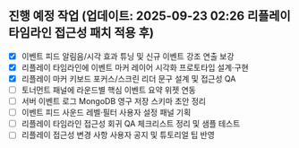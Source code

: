 ## 진행 예정 작업 (업데이트: 2025-09-23 02:26 리플레이 타임라인 접근성 패치 적용 후)
- [x] 이벤트 피드 알림음/시각 효과 튜닝 및 신규 이벤트 강조 연출 보강
- [x] 리플레이 타임라인에 이벤트 마커 레이어 시각화 프로토타입 설계·구현
- [x] 리플레이 마커 키보드 포커스/스크린 리더 문구 설계 및 접근성 QA
- [ ] 토너먼트 패널에 라운드별 핵심 이벤트 요약 위젯 연동
- [ ] 서버 이벤트 로그 MongoDB 영구 저장 스키마 초안 정리
- [ ] 이벤트 피드 사운드 레벨·필터 사용자 설정 패널 기획
- [ ] 리플레이 타임라인 접근성 회귀 QA 체크리스트 정리 및 샘플 테스트
- [ ] 리플레이 접근성 변경 사항 사용자 공지 및 튜토리얼 팁 반영
